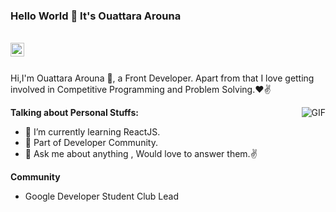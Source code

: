 
### Hello World 👋 It's Ouattara Arouna

<br/>



</a>
<a href="https://www.linkedin.com/in/arouna-ouattara/">
<img align="left" alt="Saket Prag" width="22px" color='white' src="https://cdn.jsdelivr.net/npm/simple-icons@v3/icons/linkedin.svg" />
</a>
</a>
</a>
</a>
<br />

<br />

Hi,I'm Ouattara Arouna 🙌, a Front Developer. Apart from that I love getting involved in Competitive Programming and Problem Solving.❤✌


<img align="right" alt="GIF" src="https://media.giphy.com/media/USV0ym3bVWQJJmNu3N/giphy.gif" />


**Talking about Personal Stuffs:**

- 🌱 I’m currently learning ReactJS.
- 👯 Part of Developer Community.
- 💬 Ask me about anything , Would love to answer them.✌

**Community**
- Google Developer Student Club Lead
